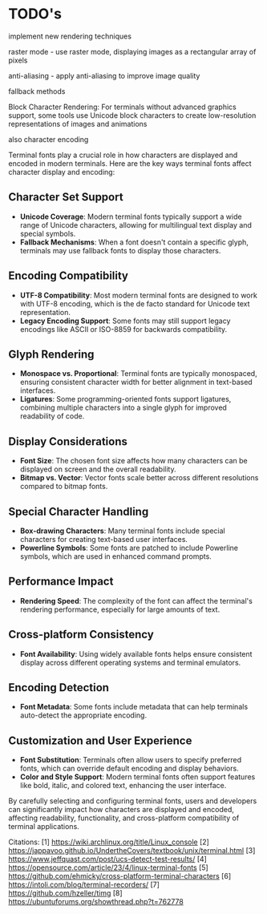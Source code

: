 # TODO's


implement new rendering techniques 


raster mode - use raster mode, displaying images as a rectangular array of pixels

anti-aliasing - apply anti-aliasing to improve image quality

fallback methods

Block Character Rendering: For terminals without advanced graphics support, some tools use Unicode block characters to create low-resolution representations of images and animations




also character encoding 



Terminal fonts play a crucial role in how characters are displayed and encoded in modern terminals. Here are the key ways terminal fonts affect character display and encoding:

## Character Set Support

- **Unicode Coverage**: Modern terminal fonts typically support a wide range of Unicode characters, allowing for multilingual text display and special symbols.
- **Fallback Mechanisms**: When a font doesn't contain a specific glyph, terminals may use fallback fonts to display those characters.

## Encoding Compatibility

- **UTF-8 Compatibility**: Most modern terminal fonts are designed to work with UTF-8 encoding, which is the de facto standard for Unicode text representation.
- **Legacy Encoding Support**: Some fonts may still support legacy encodings like ASCII or ISO-8859 for backwards compatibility.

## Glyph Rendering

- **Monospace vs. Proportional**: Terminal fonts are typically monospaced, ensuring consistent character width for better alignment in text-based interfaces.
- **Ligatures**: Some programming-oriented fonts support ligatures, combining multiple characters into a single glyph for improved readability of code.

## Display Considerations

- **Font Size**: The chosen font size affects how many characters can be displayed on screen and the overall readability.
- **Bitmap vs. Vector**: Vector fonts scale better across different resolutions compared to bitmap fonts.

## Special Character Handling

- **Box-drawing Characters**: Many terminal fonts include special characters for creating text-based user interfaces.
- **Powerline Symbols**: Some fonts are patched to include Powerline symbols, which are used in enhanced command prompts.

## Performance Impact

- **Rendering Speed**: The complexity of the font can affect the terminal's rendering performance, especially for large amounts of text.

## Cross-platform Consistency

- **Font Availability**: Using widely available fonts helps ensure consistent display across different operating systems and terminal emulators.

## Encoding Detection

- **Font Metadata**: Some fonts include metadata that can help terminals auto-detect the appropriate encoding.

## Customization and User Experience

- **Font Substitution**: Terminals often allow users to specify preferred fonts, which can override default encoding and display behaviors.
- **Color and Style Support**: Modern terminal fonts often support features like bold, italic, and colored text, enhancing the user interface.

By carefully selecting and configuring terminal fonts, users and developers can significantly impact how characters are displayed and encoded, affecting readability, functionality, and cross-platform compatibility of terminal applications.

Citations:
[1] https://wiki.archlinux.org/title/Linux_console
[2] https://jappavoo.github.io/UndertheCovers/textbook/unix/terminal.html
[3] https://www.jeffquast.com/post/ucs-detect-test-results/
[4] https://opensource.com/article/23/4/linux-terminal-fonts
[5] https://github.com/ehmicky/cross-platform-terminal-characters
[6] https://intoli.com/blog/terminal-recorders/
[7] https://github.com/hzeller/timg
[8] https://ubuntuforums.org/showthread.php?t=762778

